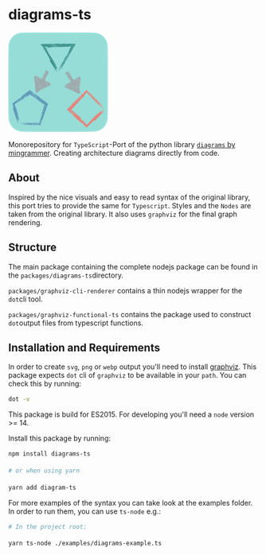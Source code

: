 # diagrams-ts

![logo](generated-assets/logo-small.png)

Monorepository for `TypeScript`-Port of the python library [`diagrams` by mingrammer](https://diagrams.mingrammer.com/).
Creating architecture diagrams directly from code.

## About

Inspired by the nice visuals and easy to read syntax of the original library, this port tries to provide the same for `Typescript`.
Styles and the `Nodes` are taken from the original library. It also uses `graphviz` for the final graph rendering.

## Structure

The main package containing the complete nodejs package can be found in the `packages/diagrams-ts`directory.

`packages/graphviz-cli-renderer` contains a thin nodejs wrapper for the `dot`cli tool.

`packages/graphviz-functional-ts` contains the package used to construct `dot`output files from typescript functions.

## Installation and Requirements

In order to create `svg`, `png` or `webp` output you'll need to install [graphviz](https://graphviz.org/download/). This package expects `dot` cli of `graphviz` to be available in your `path`.
You can check this by running:

```sh
dot -v
```

This package is build for ES2015. For developing you'll need a `node` version >= 14.

Install this package by running:

```sh
npm install diagrams-ts

# or when using yarn

yarn add diagram-ts
```

For more examples of the syntax you can take look at the examples folder. In order to run them, you can use `ts-node` e.g.:

```sh
# In the project root:

yarn ts-node ./examples/diagrams-example.ts

```
